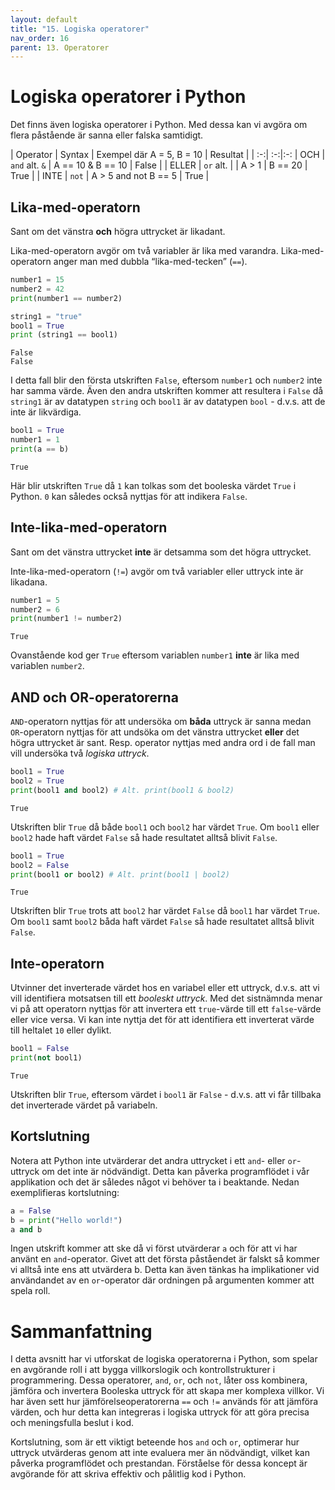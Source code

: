 ```yaml
---
layout: default
title: "15. Logiska operatorer"
nav_order: 16
parent: 13. Operatorer
---
```


# Logiska operatorer i Python
Det finns även logiska operatorer i Python. Med dessa kan vi avgöra om flera påstående är sanna eller falska samtidigt.

| Operator  | Syntax          | Exempel där A = 5, B = 10     | Resultat |
| :-:| :-:|:-:
| OCH       | `and` alt. `&`  | A == 10 & B == 10       | False     |
| ELLER     | `or` alt. \|    | A > 1 | B == 20          | True | 
| INTE      | `not`  | A > 5 and not B == 5     | True |

## Lika-med-operatorn
Sant om det vänstra **och** högra uttrycket är likadant.

Lika-med-operatorn avgör om två variabler är lika med varandra. Lika-med-operatorn anger man med dubbla “lika-med-tecken” (`==`).
```python
number1 = 15
number2 = 42
print(number1 == number2)

string1 = "true"
bool1 = True
print (string1 == bool1)
```
<div class="code-example" markdown="1">
<pre><code>False
False</code></pre>
</div>

I detta fall blir den första utskriften `False`, eftersom `number1` och `number2` inte har samma värde. Även den andra utskriften kommer att resultera i `False` då `string1` är av datatypen `string` och `bool1` är av datatypen `bool` - d.v.s. att de inte är likvärdiga.

```python
bool1 = True
number1 = 1
print(a == b)
```
<div class="code-example" markdown="1">
<pre><code>True</code></pre>
</div>

Här blir utskriften `True` då `1` kan tolkas som det booleska värdet `True` i Python. `0` kan således också nyttjas för att indikera `False`.

## Inte-lika-med-operatorn
Sant om det vänstra uttrycket **inte** är detsamma som det högra uttrycket.

Inte-lika-med-operatorn (`!=`) avgör om två variabler eller uttryck inte är likadana.
```python
number1 = 5
number2 = 6
print(number1 != number2)
```
<div class="code-example" markdown="1">
<pre><code>True</code></pre>
</div>

Ovanstående kod ger `True` eftersom variablen `number1` **inte** är lika med variablen `number2`.

## AND och OR-operatorerna
`AND`-operatorn nyttjas för att undersöka om **båda** uttryck är sanna medan `OR`-operatorn nyttjas för att undsöka om det vänstra uttrycket **eller** det högra uttrycket är sant. Resp. operator nyttjas med andra ord i de fall man vill undersöka två _logiska uttryck_.

```python
bool1 = True
bool2 = True
print(bool1 and bool2) # Alt. print(bool1 & bool2)
```
<div class="code-example" markdown="1">
<pre><code>True</code></pre>
</div>

Utskriften blir `True` då både `bool1` och `bool2` har värdet `True`. Om `bool1` eller `bool2` hade haft värdet `False` så hade resultatet alltså blivit `False`. 

```python
bool1 = True
bool2 = False
print(bool1 or bool2) # Alt. print(bool1 | bool2)
```
<div class="code-example" markdown="1">
<pre><code>True</code></pre>
</div>

Utskriften blir `True` trots att `bool2` har värdet `False` då `bool1` har värdet `True`. Om `bool1` samt `bool2` båda haft värdet `False` så hade resultatet alltså blivit `False`. 

## Inte-operatorn
Utvinner det inverterade värdet hos en variabel eller ett uttryck, d.v.s. att vi vill identifiera motsatsen till ett _booleskt uttryck_. Med det sistnämnda menar vi på att operatorn nyttjas för att invertera ett `true`-värde till ett `false`-värde eller vice versa. Vi kan inte nyttja det för att identifiera ett inverterat värde till heltalet `10` eller dylikt.
```python
bool1 = False
print(not bool1) 
```
<div class="code-example" markdown="1">
<pre><code>True</code></pre>
</div>

Utskriften blir `True`, eftersom värdet i `bool1` är `False` - d.v.s. att vi får tillbaka det inverterade värdet på variabeln.

## Kortslutning
Notera att Python inte utvärderar det andra uttrycket i ett `and`- eller `or`-uttryck om det inte är nödvändigt. Detta kan påverka programflödet i vår applikation och det är således något vi behöver ta i beaktande. Nedan exemplifieras kortslutning:

```python
a = False
b = print("Hello world!")
a and b
```
Ingen utskrift kommer att ske då vi först utvärderar `a` och för att vi har använt en `and`-operator. Givet att det första påståendet är falskt så kommer vi alltså inte ens att utvärdera b. Detta kan även tänkas ha implikationer vid användandet av en `or`-operator där ordningen på argumenten kommer att spela roll.

# Sammanfattning
I detta avsnitt har vi utforskat de logiska operatorerna i Python, som spelar en avgörande roll i att bygga villkorslogik och kontrollstrukturer i programmering. Dessa operatorer, `and`, `or`, och `not`, låter oss kombinera, jämföra och invertera Booleska uttryck för att skapa mer komplexa villkor. Vi har även sett hur jämförelseoperatorerna `==` och `!=` används för att jämföra värden, och hur detta kan integreras i logiska uttryck för att göra precisa och meningsfulla beslut i kod.

Kortslutning, som är ett viktigt beteende hos `and` och `or`, optimerar hur uttryck utvärderas genom att inte evaluera mer än nödvändigt, vilket kan påverka programflödet och prestandan. Förståelse för dessa koncept är avgörande för att skriva effektiv och pålitlig kod i Python.